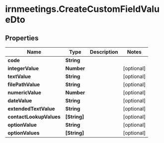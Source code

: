# irnmeetings.CreateCustomFieldValueDto

## Properties

Name | Type | Description | Notes
------------ | ------------- | ------------- | -------------
**code** | **String** |  | 
**integerValue** | **Number** |  | [optional] 
**textValue** | **String** |  | [optional] 
**filePathValue** | **String** |  | [optional] 
**numericValue** | **Number** |  | [optional] 
**dateValue** | **String** |  | [optional] 
**extendedTextValue** | **String** |  | [optional] 
**contactLookupValues** | **[String]** |  | [optional] 
**optionValue** | **String** |  | [optional] 
**optionValues** | **[String]** |  | [optional] 


